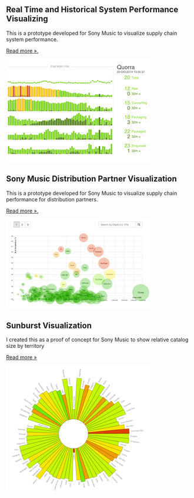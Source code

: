 
## Real Time and Historical System Performance Visualizing

This is a prototype developed for Sony Music to visualize supply chain system performance.

[Read more &#187;.](/timeseries)

![Timeseries](/timeseries/timeseries-sm.gif)


## Sony Music Distribution Partner Visualization

This is a prototype developed for Sony Music to visualize supply chain performance for distribution partners. 

[Read more &#187;.](/partnerviz)

![Sunburst](/partnerviz/partnerviz-sm.gif)


## Sunburst Visualization

I created this as a proof of concept for Sony Music to show relative catalog size by territory 

[Read more &#187;](/sunburst)

![Sunburst](/sunburst/sunburst-sm.gif)






